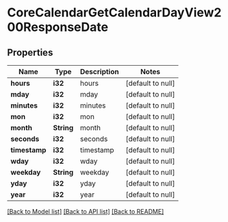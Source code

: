 # CoreCalendarGetCalendarDayView200ResponseDate

## Properties

Name | Type | Description | Notes
------------ | ------------- | ------------- | -------------
**hours** | **i32** | hours | [default to null]
**mday** | **i32** | mday | [default to null]
**minutes** | **i32** | minutes | [default to null]
**mon** | **i32** | mon | [default to null]
**month** | **String** | month | [default to null]
**seconds** | **i32** | seconds | [default to null]
**timestamp** | **i32** | timestamp | [default to null]
**wday** | **i32** | wday | [default to null]
**weekday** | **String** | weekday | [default to null]
**yday** | **i32** | yday | [default to null]
**year** | **i32** | year | [default to null]

[[Back to Model list]](../README.md#documentation-for-models) [[Back to API list]](../README.md#documentation-for-api-endpoints) [[Back to README]](../README.md)


